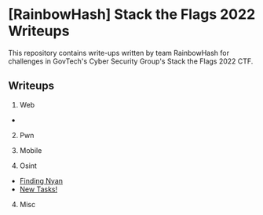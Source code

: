 # [RainbowHash] Stack the Flags 2022 Writeups

This repository contains write-ups written by team RainbowHash for challenges in GovTech's Cyber Security Group's Stack the Flags 2022 CTF.

## Writeups

1. Web
- []()

2. Pwn

3. Mobile

3. Osint
- [Finding Nyan]()
- [New Tasks!]()

4. Misc